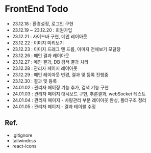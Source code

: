 # FrontEnd Todo

- 23.12.18 : 환경설정, 로그인 구현 
- 23.12.19 ~ 23.12.20 : 회원가입
- 23.12.21 : 사이드바 구현, 메인 레이아웃
- 23.12.22 : 이미지 미리보기
- 23.12.23 : 이미지 드래그 앤 드롭, 이미지 전체보기 모달창
- 23.12.26 : 메인 결과 레이아웃
- 23.12.27 : 메인 결과, DB 검색 결과 처리
- 23.12.28 : 관리자 페이지 레이아웃
- 23.12.29 : 메인 레이아웃 변경, 결과 및 등록 진행중
- 23.12.30 : 결과 및 등록
- 24.01.02 : 관리자 페이징 기능 추가, 검색 기능 구현
- 24.01.03 : 관리자 페이지 대시보드 구현, 추론결과, webSocket 테스트
- 24.01.04 : 관리자 페이지 - 차량관리 부분 레이아웃 완성, 폴더구조 정리
- 24.01.05 : 관리자 페이지 - 결과 테이블 수정

## Ref.
- .gitignore
- tailwindcss
- react-icons